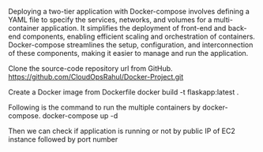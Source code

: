 Deploying a two-tier application with Docker-compose involves defining a YAML file to specify the services, networks, and volumes for a multi-container application. It simplifies the deployment of front-end and back-end components, enabling efficient scaling and orchestration of containers. Docker-compose streamlines the setup, configuration, and interconnection of these components, making it easier to manage and run the application.

Clone the source-code repository url from GitHub. 
https://github.com/CloudOpsRahul/Docker-Project.git

Create a Docker image  from Dockerfile 
docker build -t flaskapp:latest .

Following is the command to run the multiple containers by docker-compose.
docker-compose up -d

Then we can check if application is running or not by public IP of EC2 instance followed by port number
